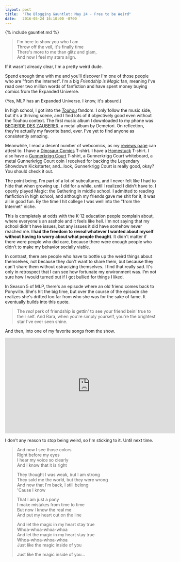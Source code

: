 ```yaml
---
layout: post
title:  "The Blogging Gauntlet: May 24 - Free to be Weird"
date:   2016-05-24 16:10:00 -0700
---
```


{% include gauntlet.md %}

> I'm here to show you who I am   
> Throw off the veil, it's finally time   
> There's more to me than glitz and glam,  
> And now I feel my stars align.

If it wasn't already clear, I'm a pretty weird dude.

Spend enough time with me and you'll discover I'm one of those people
who are "from the Internet". I'm a big *Friendship is Magic* fan, meaning
I've read over two million words of fanfiction and have spent money
buying comics from the Expanded Universe.

(Yes, MLP has an Expanded Universe. I know, it's absurd.)

In high school, I got into the [*Touhou*](https://en.wikipedia.org/wiki/Touhou_Project) fandom.
I only follow the music side, but it's a thriving scene, and I find lots
of it objectively good even without the Touhou context.
The first music album I downloaded to my phone was [BEGIERDE DES ZAUBERER](https://www.youtube.com/watch?v=pqUuvRkFfLI),
a metal album by Demetori. On reflection, they're actually my favorite
band, ever. I've yet to find anyone as consistently amazing.

Meanwhile, I read a decent number of webcomics, as my [reviews page](/webcomicrecs/)
can attest to.
I have a [Dinosaur Comics](http://qwantz.com/index.php) T-shirt.
I have a [Homestuck](http://www.mspaintadventures.com/?s=6) T-shirt.
I also have a [Gunnerkrigg Court](http://gunnerkrigg.com/?p=1) T-shirt,
a Gunnerkrigg Court whiteboard, a metal
Gunnerkrigg Court coin I received for backing the Legendary Showdown Kickstarter,
and...look, Gunnerkrigg Court is really good, okay? You should check it out.

The point being, I'm part of a lot of subcultures, and
I never felt like I had to hide that when growing up. I did for a while, until
I realized I didn't have to.
I openly played Magic: the Gathering in middle school. I admitted to reading
fanfiction in high school, and although my friends gave me shit for it, it was
all in good fun. By the time I hit college I was well into the
"from the Internet" niche.

This is completely at odds with the K-12 education people complain about,
where everyone's an asshole and it feels like hell.
I'm not saying that my school didn't have issues, but any issues it did have
somehow never reached me. **I had the freedom to reveal whatever I wanted
about myself without having to worry about what people thought**.
It didn't matter if there were people who did care, because there were enough people
who didn't to make my behavior socially viable.

In contrast, there are people who have to bottle up the weird things about
themselves, not because they don't want to share them, but because they
can't share them without ostracizing themselves. I find that really sad. It's
only in retrospect that I can see how fortunate my environment was. I'm
not sure how I would turned out if I got bullied for things I liked.

In Season 5 of MLP, there's an episode where an old friend comes back to
Ponyville. She's hit the big time, but over the course of the episode she
realizes she's drifted too far from who she was for the sake of fame.
It eventually builds into this quote.

> The *real* perk of friendship is gettin' to see your friend
> bein' true to their self. And Rara, when you're simply yourself,
> you're the brightest star I've ever seen shine.

And then, into one of my favorite songs from the show.

<div class="centered">
<iframe width="560" height="315" src="https://www.youtube.com/embed/buuYIBejsuM" frameborder="0" allowfullscreen></iframe>
</div>

I don't any reason to stop being weird, so I'm sticking to it. Until next time.

> And now I see those colors   
> Right before my eyes   
> I hear my voice so clearly   
> And I know that it is right   
>
> They thought I was weak, but I am strong   
> They sold me the world, but they were wrong   
> And now that I'm back, I still belong   
> 'Cause I know   
>
> That I am just a pony   
> I make mistakes from time to time   
> But now I know the real me   
> And put my heart out on the line   
>
> And let the magic in my heart stay true   
> Whoa-whoa-whoa-whoa   
> And let the magic in my heart stay true   
> Whoa-whoa-whoa-whoa   
> Just like the magic inside of you   
>
> Just like the magic inside of you...

